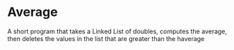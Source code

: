 # Average
A short program that takes a Linked List of doubles, computes the average, then deletes the values in the list that are greater than the haverage
